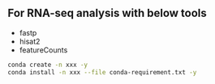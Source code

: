 ## For RNA-seq analysis with below tools
- fastp
- hisat2
- featureCounts
```bash
conda create -n xxx -y
conda install -n xxx --file conda-requirement.txt -y
```


